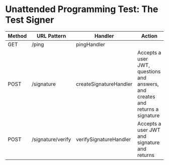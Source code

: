 # Unattended Programming Test: The Test Signer

| Method | URL Pattern       | Handler                | Action                                                                         |
|--------|-------------------|------------------------|--------------------------------------------------------------------------------|
| GET    | /ping             | pingHandler            |                                                                                |
| POST   | /signature        | createSignatureHandler | Accepts a user JWT, questions and answers, and creates and returns a signature |
| POST   | /signature/verify | verifySignatureHandler | Accepts a user JWT and signature and returns                                   |